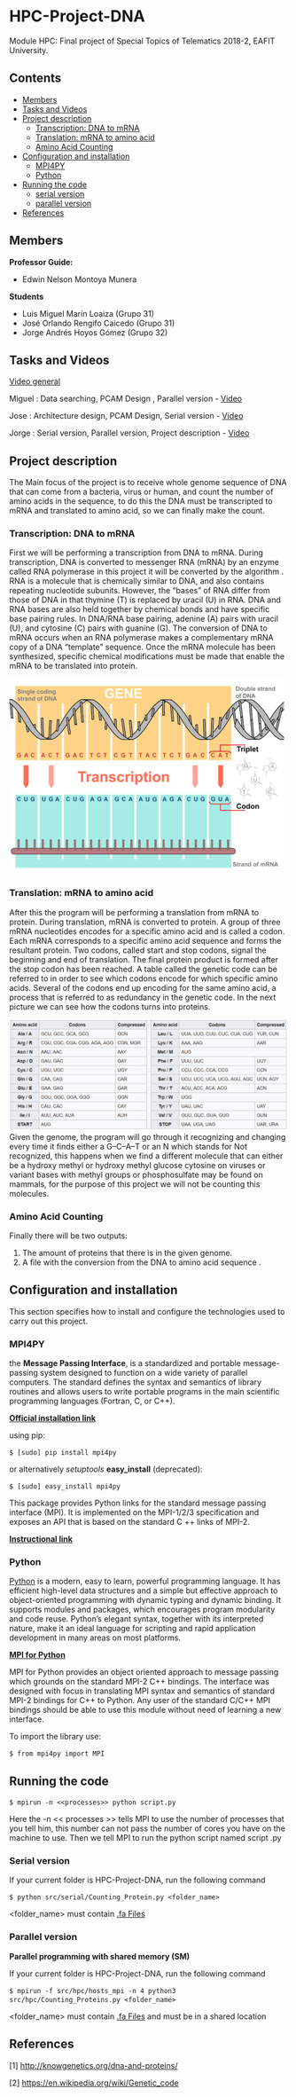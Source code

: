 # HPC-Project-DNA
Module HPC: Final project of Special Topics of Telematics 2018-2, EAFIT University.

## Contents

- [Members](#Members)
- [Tasks and Videos](#Tasks-and-Videos)
- [Project description](#Project-description)
	- [Transcription: DNA to mRNA](#Transcription-DNA-to-mRNA)
	- [Translation: mRNA to amino acid](#Translation-mRNA-to-amino-acid)
	- [Amino Acid Counting](#Amino-Acid-Counting)
- [Configuration and installation](#Configuration-and-installation)
	- [MPI4PY](#MPI4PY)
	- [Python](#Python)
- [Running the code](#Running-the-code)
	- [serial version](#serial-version)
	- [parallel version](#parallel-version)
- [References](#References)

## Members

**Professor Guide:**
- Edwin Nelson Montoya Munera

**Students**
- Luis Miguel Marín Loaiza (Grupo 31)
- José Orlando Rengifo Caicedo (Grupo 31)
- Jorge Andrés Hoyos Gómez (Grupo 32)

## Tasks and Videos

[Video general](https://youtu.be/O-7mL4kuajM)

Miguel : Data searching, PCAM Design , Parallel version -
[Video](https://youtu.be/o8PB6bmwJQA)

Jose : Architecture design, PCAM Design, Serial version -
[Video](https://youtu.be/)

Jorge : Serial version, Parallel version, Project description -
[Video](https://youtu.be/JLLjuKSgBMw) 

## Project description
The Main focus of the project is to receive whole genome sequence of DNA that can come from a bacteria, virus or human, and count the number of amino acids in the sequence, to do this the DNA must be transcripted to mRNA and translated to amino acid, so we can finally make the count.

### Transcription: DNA to mRNA

First we will be performing a transcription from DNA to mRNA. During transcription, DNA is converted to messenger RNA (mRNA) by an enzyme called RNA polymerase in this project it will be converted by the algorithm . RNA is a molecule that is chemically similar to DNA, and also contains repeating nucleotide subunits. However, the “bases” of RNA differ from those of DNA in that thymine (T) is replaced by uracil (U) in RNA. DNA and RNA bases are also held together by chemical bonds and have specific base pairing rules. In DNA/RNA base pairing, adenine (A) pairs with uracil (U), and cytosine (C) pairs with guanine (G). The conversion of DNA to mRNA occurs when an RNA polymerase makes a complementary mRNA copy of a DNA “template” sequence. Once the mRNA molecule has been synthesized, specific chemical modifications must be made that enable the mRNA to be translated into protein.

![Transcription](images/transcription.png)

### Translation: mRNA to amino acid 

After this the program will be performing a translation from mRNA to protein. During translation, mRNA is converted to protein. A group of three mRNA nucleotides encodes for a specific amino acid and is called a codon. Each mRNA corresponds to a specific amino acid sequence and forms the resultant protein. Two codons, called start and stop codons, signal the beginning and end of translation. The final protein product is formed after the stop codon has been reached. A table called the genetic code can be referred to in order to see which codons encode for which specific amino acids. Several of the codons end up encoding for the same amino acid, a process that is referred to as redundancy in the genetic code.
In the next picture we can see how the codons turns into proteins.

![Project description](images/geneticCode.PNG)
Given the genome, the program will go through it recognizing and changing every time it finds either a G–C–A–T or an N which stands for Not recognized, this happens when we find a different molecule that can either be a hydroxy methyl or hydroxy methyl glucose cytosine on viruses or variant bases with methyl groups or phosphosulfate may be found on mammals, for the purpose of this project we will not be counting this molecules.

### Amino Acid Counting
Finally there will be two outputs:
1. The amount of proteins that there is in the given genome.
2. A file with the conversion from the DNA to amino acid sequence .

## Configuration and installation

This section specifies how to install and configure the technologies used to carry out this project.

### MPI4PY

the **Message Passing Interface**, is a standardized and portable message-passing system designed to function on a wide variety of parallel computers. The standard defines the syntax and semantics of library routines and allows users to write portable programs in the main scientific programming languages (Fortran, C, or C++).

[**Official installation link**](https://pypi.org/project/mpi4py/)

using pip:
~~~
$ [sudo] pip install mpi4py
~~~

or alternatively _setuptools_  **easy_install** (deprecated):
~~~
$ [sudo] easy_install mpi4py
~~~

This package provides Python links for the standard message passing interface (MPI). It is implemented on the MPI-1/2/3 specification and exposes an API that is based on the standard C ++ links of MPI-2.




[**Instructional link**](https://rabernat.github.io/research_computing/parallel-programming-with-mpi-for-python.html)

### Python

[Python](https://www.python.org/) is a modern, easy to learn, powerful programming language. It has efficient high-level data structures and a simple but effective approach to object-oriented programming with dynamic typing and dynamic binding. It supports modules and packages, which encourages program modularity and code reuse. Python’s elegant syntax, together with its interpreted nature, make it an ideal language for scripting and rapid application development in many areas on most platforms.

[**MPI for Python**](https://mpi4py.readthedocs.io/en/stable/)

MPI for Python provides an object oriented approach to message passing which grounds on the standard MPI-2 C++ bindings. The interface was designed with focus in translating MPI syntax and semantics of standard MPI-2 bindings for C++ to Python. Any user of the standard C/C++ MPI bindings should be able to use this module without need of learning a new interface.

To import the library use:
~~~
$ from mpi4py import MPI
~~~

## Running the code

~~~
$ mpirun -n <<processes>> python script.py
~~~

Here the -n << processes >> tells MPI to use the number of processes that you tell him, this number can not pass the number of cores you have on the machine to use. Then we tell MPI to run the python script named script .py

### Serial version
If your current folder is HPC-Project-DNA, run the following command 
~~~
$ python src/serial/Counting_Protein.py <folder_name>
~~~
<folder_name> must contain  [.fa Files](data/Human_Genome.md)

### Parallel version

**Parallel programming with shared memory (SM)**

If your current folder is HPC-Project-DNA, run the following command 
~~~
$ mpirun -f src/hpc/hosts_mpi -n 4 python3 src/hpc/Counting_Proteins.py <folder_name>
~~~
<folder_name> must contain  [.fa Files](data/Human_Genome.md) and must be in a shared location

## References
[1] http://knowgenetics.org/dna-and-proteins/

[2] https://en.wikipedia.org/wiki/Genetic_code
<!--stackedit_data:
eyJoaXN0b3J5IjpbMjA1NDA1MTU1NCw4MzM4NzQ0OTMsLTg1OD
g2MzgwOCwtMTU3ODIzOTYyOSwtOTY5OTQzMDA4LC0xMTEyNTMw
MjYwLDc0NzE2MTYxMSwtMTExMjUzMDI2MCwtMzMyNzU0MTIwLC
04ODU3NTgxMTEsMjYxOTk0MTEyLC01Mzg5NjQxNTQsMTE2ODgw
MTY4NCwtMjg5OTY4MTQ0LC00MTk3Nzc2MTcsLTYyMDA1MzQyMS
wtNjE4MzEwMjE2LC00ODc1NDE2ODIsMTM3MDMwODI1MSw3NzQ1
ODI4ODNdfQ==
-->
